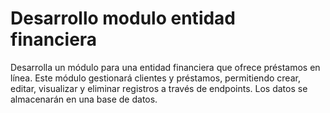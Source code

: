 # Desarrollo modulo entidad financiera

Desarrolla un módulo para una entidad financiera que ofrece préstamos en línea. Este módulo gestionará clientes y préstamos, permitiendo crear, editar, visualizar y eliminar registros a través de endpoints. Los datos se almacenarán en una base de datos.

